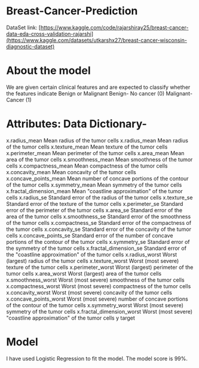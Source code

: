 # Breast-Cancer-Prediction
DataSet link: [https://www.kaggle.com/code/rajarshiray25/breast-cancer-data-eda-cross-validation-rajarshi](https://www.kaggle.com/datasets/utkarshx27/breast-cancer-wisconsin-diagnostic-dataset)
# About the model
We are given certain clinical features and are expected to classify whether the features indicate Benign or Malignant
Benign- No cancer (0)
Malignant- Cancer (1)
# Attributes: Data Dictionary- 
x.radius_mean	Mean radius of the tumor cells
x.radius_mean	Mean radius of the tumor cells
x.texture_mean	Mean texture of the tumor cells
x.perimeter_mean	Mean perimeter of the tumor cells
x.area_mean	Mean area of the tumor cells
x.smoothness_mean	Mean smoothness of the tumor cells
x.compactness_mean	Mean compactness of the tumor cells
x.concavity_mean	Mean concavity of the tumor cells
x.concave_points_mean	Mean number of concave portions of the contour of the tumor cells
x.symmetry_mean	Mean symmetry of the tumor cells
x.fractal_dimension_mean	Mean "coastline approximation" of the tumor cells
x.radius_se	Standard error of the radius of the tumor cells
x.texture_se	Standard error of the texture of the tumor cells
x.perimeter_se	Standard error of the perimeter of the tumor cells
x.area_se	Standard error of the area of the tumor cells
x.smoothness_se	Standard error of the smoothness of the tumor cells
x.compactness_se	Standard error of the compactness of the tumor cells
x.concavity_se	Standard error of the concavity of the tumor cells
x.concave_points_se	Standard error of the number of concave portions of the contour of the tumor cells
x.symmetry_se	Standard error of the symmetry of the tumor cells
x.fractal_dimension_se	Standard error of the "coastline approximation" of the tumor cells
x.radius_worst	Worst (largest) radius of the tumor cells
x.texture_worst	Worst (most severe) texture of the tumor cells
x.perimeter_worst	Worst (largest) perimeter of the tumor cells
x.area_worst	Worst (largest) area of the tumor cells
x.smoothness_worst	Worst (most severe) smoothness of the tumor cells
x.compactness_worst	Worst (most severe) compactness of the tumor cells
x.concavity_worst	Worst (most severe) concavity of the tumor cells
x.concave_points_worst	Worst (most severe) number of concave portions of the contour of the tumor cells
x.symmetry_worst	Worst (most severe) symmetry of the tumor cells
x.fractal_dimension_worst	Worst (most severe) "coastline approximation" of the tumor cells
y	target
# Model
I have used Logistic Regression to fit the model.
The model score is 99%.

